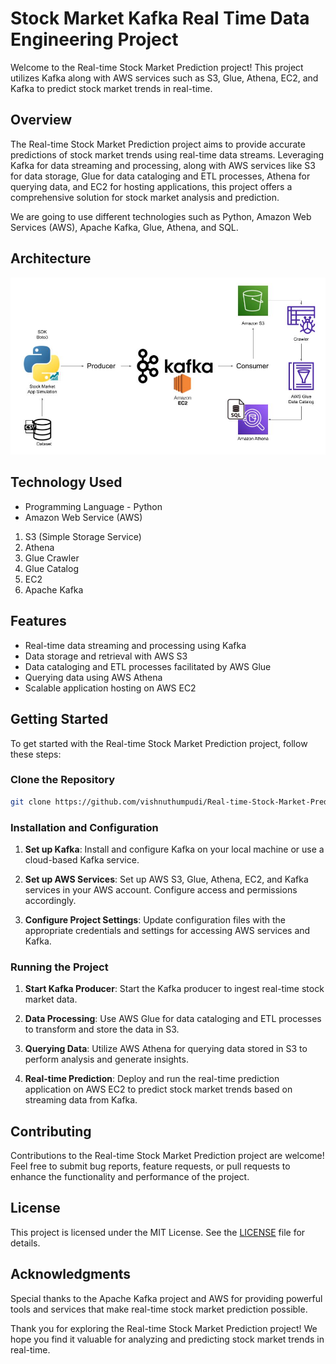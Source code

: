 # Stock Market Kafka Real Time Data Engineering Project

Welcome to the Real-time Stock Market Prediction project! This project utilizes Kafka along with AWS services such as S3, Glue, Athena, EC2, and Kafka to predict stock market trends in real-time.

## Overview

The Real-time Stock Market Prediction project aims to provide accurate predictions of stock market trends using real-time data streams. Leveraging Kafka for data streaming and processing, along with AWS services like S3 for data storage, Glue for data cataloging and ETL processes, Athena for querying data, and EC2 for hosting applications, this project offers a comprehensive solution for stock market analysis and prediction.

We are going to use different technologies such as Python, Amazon Web Services (AWS), Apache Kafka, Glue, Athena, and SQL.

## Architecture 
<img src="Architecture.jpg">

## Technology Used
- Programming Language - Python
- Amazon Web Service (AWS)
1. S3 (Simple Storage Service)
2. Athena
3. Glue Crawler
4. Glue Catalog
5. EC2
6. Apache Kafka

## Features

- Real-time data streaming and processing using Kafka
- Data storage and retrieval with AWS S3
- Data cataloging and ETL processes facilitated by AWS Glue
- Querying data using AWS Athena
- Scalable application hosting on AWS EC2

## Getting Started

To get started with the Real-time Stock Market Prediction project, follow these steps:

### Clone the Repository

```bash
git clone https://github.com/vishnuthumpudi/Real-time-Stock-Market-Prediction-Using-kafka.git
```

### Installation and Configuration

1. **Set up Kafka**: Install and configure Kafka on your local machine or use a cloud-based Kafka service.

2. **Set up AWS Services**: Set up AWS S3, Glue, Athena, EC2, and Kafka services in your AWS account. Configure access and permissions accordingly.

3. **Configure Project Settings**: Update configuration files with the appropriate credentials and settings for accessing AWS services and Kafka.

### Running the Project

1. **Start Kafka Producer**: Start the Kafka producer to ingest real-time stock market data.

2. **Data Processing**: Use AWS Glue for data cataloging and ETL processes to transform and store the data in S3.

3. **Querying Data**: Utilize AWS Athena for querying data stored in S3 to perform analysis and generate insights.

4. **Real-time Prediction**: Deploy and run the real-time prediction application on AWS EC2 to predict stock market trends based on streaming data from Kafka.

## Contributing

Contributions to the Real-time Stock Market Prediction project are welcome! Feel free to submit bug reports, feature requests, or pull requests to enhance the functionality and performance of the project.

## License

This project is licensed under the MIT License. See the [LICENSE](LICENSE) file for details.

## Acknowledgments

Special thanks to the Apache Kafka project and AWS for providing powerful tools and services that make real-time stock market prediction possible.

Thank you for exploring the Real-time Stock Market Prediction project! We hope you find it valuable for analyzing and predicting stock market trends in real-time.
